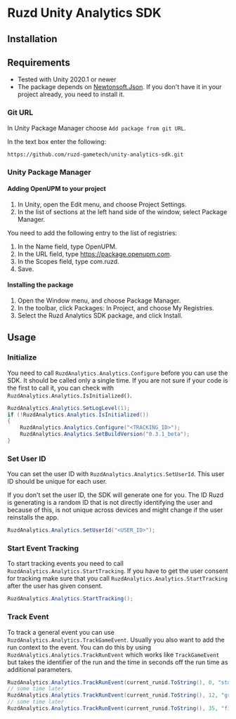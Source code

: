 # Ruzd Unity Analytics SDK


## Installation

## Requirements

- Tested with Unity 2020.1 or newer
- The package depends on [Newtonsoft.Json](https://docs.unity3d.com/Packages/com.unity.nuget.newtonsoft-json@2.0/manual/index.html). If you don't have it in your project already, you need to install it. 

### Git URL

In Unity Package Manager choose `Add package from git URL`.

In the text box enter the following:

```
https://github.com/ruzd-gametech/unity-analytics-sdk.git
```

### Unity Package Manager

#### Adding OpenUPM to your project

1. In Unity, open the Edit menu, and choose Project Settings.
2. In the list of sections at the left hand side of the window, select Package Manager.

You need to add the following entry to the list of registries:

1. In the Name field, type OpenUPM.
2. In the URL field, type https://package.openupm.com.
3. In the Scopes field, type com.ruzd.
4. Save.

#### Installing the package

1. Open the Window menu, and choose Package Manager.
2. In the toolbar, click Packages: In Project, and choose My Registries.
3. Select the Ruzd Analytics SDK package, and click Install.

## Usage

### Initialize

You need to call `RuzdAnalytics.Analytics.Configure` before you can use the SDK.
It should be called only a single time. If you are not sure if your code is the first to call it, you can check with `RuzdAnalytics.Analytics.IsInitialized()`.

```csharp
RuzdAnalytics.Analytics.SetLogLevel(1);
if (!RuzdAnalytics.Analytics.IsInitialized())
{
    RuzdAnalytics.Analytics.Configure("<TRACKING_ID>");
    RuzdAnalytics.Analytics.SetBuildVersion("0.3.1_beta");
}
```

### Set User ID

You can set the user ID with `RuzdAnalytics.Analytics.SetUserId`.
This user ID should be unique for each user.

If you don't set the user ID, the SDK will generate one for you. The ID Ruzd is generating is a random ID that is not directly identifying the user and because of this, is not unique across devices and might change if the user reinstalls the app.

```csharp
RuzdAnalytics.Analytics.SetUserId("<USER_ID>");
```

### Start Event Tracking

To start tracking events you need to call `RuzdAnalytics.Analytics.StartTracking`.
If you have to get the user consent for tracking make sure that you call `RuzdAnalytics.Analytics.StartTracking` after the user has given consent.

```csharp
RuzdAnalytics.Analytics.StartTracking();
```


### Track Event

To track a general event you can use `RuzdAnalytics.Analytics.TrackGameEvent`. Usually you also want to add the run context to the event. You can do this by using `RuzdAnalytics.Analytics.TrackRunEvent` which works like `TrackGameEvent` but takes the identifier of the run and the time in seconds off the run time as additional parameters.

```csharp
RuzdAnalytics.Analytics.TrackRunEvent(current_runid.ToString(), 0, "started");
// some time later
RuzdAnalytics.Analytics.TrackRunEvent(current_runid.ToString(), 12, "gravity_changed", value: gravity.ToString());
// some time later
RuzdAnalytics.Analytics.TrackRunEvent(current_runid.ToString(), 35, "finished", value: "reason: death");
```
